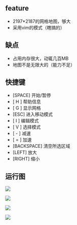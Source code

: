 ## feature

- 2197\*2187的网格地图，够大
- 采用vim的模式（瞎搞的）

## 缺点

- 占用内存很大，动辄几百MB
- 地图不是无限大的（能力不足）

## 快捷键

- [SPACE] 开始/暂停
- [ H ] 帮助信息
- [ G ] 显示网格
- [ESC] 进入移动模式
- [ I ] 编辑模式
- [ V ] 选择模式
- [ - ] 减速
- [ = ] 加速
- [BACKSPACE] 清空所选区域
- [LEFT] 放大
- [RIGHT] 缩小

## 运行图

![](https://s1.ax1x.com/2022/08/10/v3gca8.png)

![](https://s1.ax1x.com/2022/08/10/v3ggIS.png)

![](https://s1.ax1x.com/2022/08/10/v3gRPg.png)

![](https://s1.ax1x.com/2022/08/10/v3gWGQ.png)

